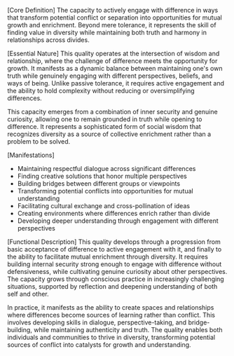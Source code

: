 [Core Definition]
The capacity to actively engage with difference in ways that transform potential conflict or separation into opportunities for mutual growth and enrichment. Beyond mere tolerance, it represents the skill of finding value in diversity while maintaining both truth and harmony in relationships across divides.

[Essential Nature]
This quality operates at the intersection of wisdom and relationship, where the challenge of difference meets the opportunity for growth. It manifests as a dynamic balance between maintaining one's own truth while genuinely engaging with different perspectives, beliefs, and ways of being. Unlike passive tolerance, it requires active engagement and the ability to hold complexity without reducing or oversimplifying differences.

This capacity emerges from a combination of inner security and genuine curiosity, allowing one to remain grounded in truth while opening to difference. It represents a sophisticated form of social wisdom that recognizes diversity as a source of collective enrichment rather than a problem to be solved.

[Manifestations]
- Maintaining respectful dialogue across significant differences
- Finding creative solutions that honor multiple perspectives
- Building bridges between different groups or viewpoints
- Transforming potential conflicts into opportunities for mutual understanding
- Facilitating cultural exchange and cross-pollination of ideas
- Creating environments where differences enrich rather than divide
- Developing deeper understanding through engagement with different perspectives

[Functional Description]
This quality develops through a progression from basic acceptance of difference to active engagement with it, and finally to the ability to facilitate mutual enrichment through diversity. It requires building internal security strong enough to engage with difference without defensiveness, while cultivating genuine curiosity about other perspectives. The capacity grows through conscious practice in increasingly challenging situations, supported by reflection and deepening understanding of both self and other.

In practice, it manifests as the ability to create spaces and relationships where differences become sources of learning rather than conflict. This involves developing skills in dialogue, perspective-taking, and bridge-building, while maintaining authenticity and truth. The quality enables both individuals and communities to thrive in diversity, transforming potential sources of conflict into catalysts for growth and understanding.